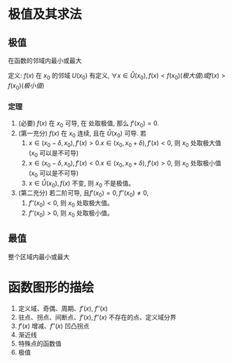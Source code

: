 # 极值及其求法
## 极值
在函数的邻域内最小或最大

定义: $f(x)$ 在 $x_0$ 的邻域 $U(x_0)$ 有定义, $\forall x \in \mathring{U}(x_0), f(x) < f(x_0) (极大值) 或 f(x) > f(x_0) (极小值)$

### 定理
1. (必要) $f(x)$ 在 $x_0$ 可导, 在  处取极值, 那么 $f'(x_0) = 0$.
2. (第一充分) $f(x)$ 在 $x_0$ 连续, 且在 $\mathring{U}(x_0)$ 可导. 若
    1. $x \in (x_0 - \delta, x_0), f'(x) > 0. x \in (x_0, x_0 + \delta), f'(x) < 0$, 则 $x_0$ 处取极大值 ($x_0$ 可以是不可导)
    2. $x \in (x_0 - \delta, x_0), f'(x) < 0. x \in (x_0, x_0 + \delta), f'(x) > 0$, 则 $x_0$ 处取极小值 ($x_0$ 可以是不可导)
    3. $x \in \mathring{U}(x_0), f(x)$ 不变, 则 $x_0$ 不是极值。
3. (第二充分) 若二阶可导, 且$f'(x_0) = 0, f''(x_0) \neq 0$, 
    1. $f''(x_0) < 0$, 则 $x_0$ 处取极大值。
    2. $f''(x_0) > 0$, 则 $x_0$ 处取极小值。
## 最值
整个区域内最小或最大

# 函数图形的描绘
1. 定义域、奇偶、周期、$f'(x)$, $f''(x)$
2. 驻点、拐点、间断点、$f'(x), f''(x)$ 不存在的点、定义域分界
3. $f'(x)$ 增减、$f''(x)$ 凹凸拐点
4. 渐近线
5. 特殊点的函数值
6. 极值